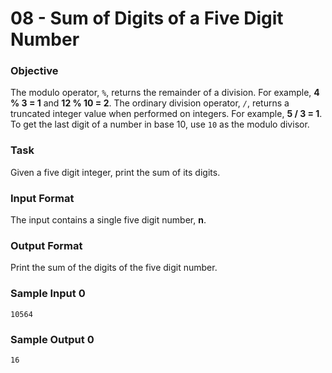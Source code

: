 # 08 - Sum of Digits of a Five Digit Number

### Objective

The modulo operator, _`%`_, returns the remainder of a division. For example, __4 % 3 = 1__ and __12 % 10 = 2__. The ordinary division operator, _`/`_, returns a truncated integer value when performed on integers. For example, __5 / 3 = 1__. To get the last digit of a number in base 10, use `10` as the modulo divisor.

### Task

Given a five digit integer, print the sum of its digits.

### Input Format

The input contains a single five digit number, __n__.

### Output Format

Print the sum of the digits of the five digit number.

### Sample Input 0
````
10564
````
### Sample Output 0
````
16
````